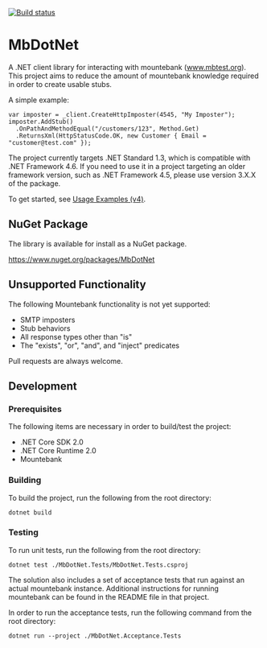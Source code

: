 [![Build status](https://ci.appveyor.com/api/projects/status/q5rn71ncmimgg3y3?svg=true)](https://ci.appveyor.com/project/mattherman/mbdotnet)

# MbDotNet

A .NET client library for interacting with mountebank (www.mbtest.org). This project aims to reduce the amount of mountebank knowledge required in order to create usable stubs.

A simple example:
```
var imposter = _client.CreateHttpImposter(4545, "My Imposter");
imposter.AddStub()
  .OnPathAndMethodEqual("/customers/123", Method.Get)
  .ReturnsXml(HttpStatusCode.OK, new Customer { Email = "customer@test.com" });
```

The project currently targets .NET Standard 1.3, which is compatible with .NET Framework 4.6. If you need to use it in a project targeting an older framework version, such as .NET Framework 4.5, please use version 3.X.X of the package.

To get started, see [Usage Examples (v4)](https://github.com/mattherman/MbDotNet/wiki/Usage-Examples-%28v4%29).

## NuGet Package

The library is available for install as a NuGet package.

https://www.nuget.org/packages/MbDotNet

## Unsupported Functionality

The following Mountebank functionality is not yet supported:
- SMTP imposters
- Stub behaviors
- All response types other than "is"
- The "exists", "or", "and", and "inject" predicates

Pull requests are always welcome.

## Development

### Prerequisites

The following items are necessary in order to build/test the project:
* .NET Core SDK 2.0
* .NET Core Runtime 2.0
* Mountebank

### Building

To build the project, run the following from the root directory:
```
dotnet build
```

### Testing

To run unit tests, run the following from the root directory:
```
dotnet test ./MbDotNet.Tests/MbDotNet.Tests.csproj
```

The solution also includes a set of acceptance tests that run
against an actual mountebank instance. Additional instructions for
running mountebank can be found in the README file in that project.

In order to run the acceptance tests, run the following command from
the root directory:

```
dotnet run --project ./MbDotNet.Acceptance.Tests
```
